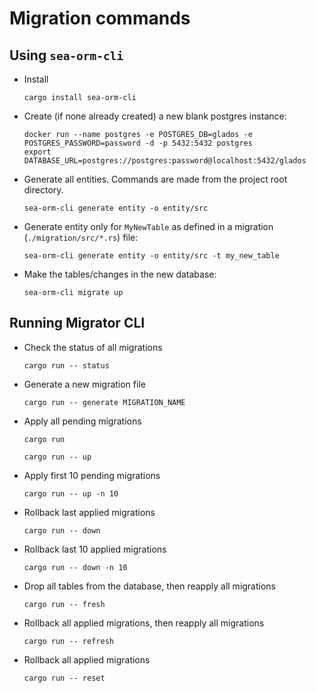 # Migration commands

## Using `sea-orm-cli`

- Install
    ```command
    cargo install sea-orm-cli
    ```

- Create (if none already created) a new blank postgres instance:
    ```command
    docker run --name postgres -e POSTGRES_DB=glados -e POSTGRES_PASSWORD=password -d -p 5432:5432 postgres
    export DATABASE_URL=postgres://postgres:password@localhost:5432/glados
    ```

- Generate all entities. Commands are made from the project root directory.
    ```command
    sea-orm-cli generate entity -o entity/src
    ```

- Generate entity only for `MyNewTable` as defined in a migration (`./migration/src/*.rs`) file:
    ```command
    sea-orm-cli generate entity -o entity/src -t my_new_table
    ```

- Make the tables/changes in the new database:
    ```command
    sea-orm-cli migrate up
    ```

## Running Migrator CLI

- Check the status of all migrations
    ```command
    cargo run -- status
    ```

- Generate a new migration file
    ```command
    cargo run -- generate MIGRATION_NAME
    ```

- Apply all pending migrations
    ```command
    cargo run
    ```
    ```command
    cargo run -- up
    ```

- Apply first 10 pending migrations
    ```command
    cargo run -- up -n 10
    ```

- Rollback last applied migrations
    ```command
    cargo run -- down
    ```

- Rollback last 10 applied migrations
    ```command
    cargo run -- down -n 10
    ```

- Drop all tables from the database, then reapply all migrations
    ```command
    cargo run -- fresh
    ```

- Rollback all applied migrations, then reapply all migrations
    ```command
    cargo run -- refresh
    ```

- Rollback all applied migrations
    ```command
    cargo run -- reset
    ```

